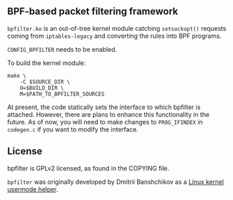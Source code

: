 BPF-based packet filtering framework
---

`bpfilter.ko` is an out-of-tree kernel module catching `setsockopt()` requests coming from `iptables-legacy` and converting the rules into BPF programs.

`CONFIG_BPFILTER` needs to be enabled.

To build the kernel module:
```shell
make \
	-C $SOURCE_DIR \
	O=$BUILD_DIR \
	M=$PATH_TO_BPFILTER_SOURCES
```

At present, the code statically sets the interface to which bpfilter is attached. However, there are plans to enhance this functionality in the future. As of now, you will need to make changes to `PROG_IFINDEX` in `codegen.c` if you want to modify the interface.

## License

bpfilter is GPLv2 licensed, as found in the COPYING file.

`bpfilter` was originally developed by Dmitrii Banshchikov as a [Linux kernel usermode helper](https://lore.kernel.org/bpf/20210829183608.2297877-1-me@ubique.spb.ru/).
